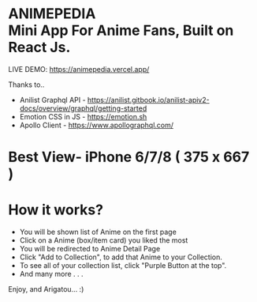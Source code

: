 # ANIMEPEDIA <br/> Mini App For Anime Fans, Built on React Js.
LIVE DEMO: https://animepedia.vercel.app/

Thanks to..
- Anilist Graphql API - https://anilist.gitbook.io/anilist-apiv2-docs/overview/graphql/getting-started
- Emotion CSS in JS - https://emotion.sh
- Apollo Client - https://www.apollographql.com/

# Best View- iPhone 6/7/8 ( 375 x 667 )


# How it works?
- You will be shown list of Anime on the first page
- Click on a Anime (box/item card) you liked the most
- You will be redirected to Anime Detail Page
- Click "Add to Collection", to add that Anime to your Collection.
- To see all of your collection list, click "Purple Button at the top".
- And many more . . .


Enjoy, and Arigatou... :)
